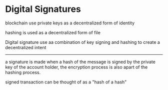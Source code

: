 # Digital Signatures

blockchain use private keys as a decentralized form of identity

hashing is used as a decentralized form of file

Digital signature use aa combination of key signing and hashing to create a decentralized intent

---
a signature is made when a hash of the message is signed by the private key of the account holder, the encryption process is also apart of the hashing process.

signed transaction can be thought of as a "hash of a hash"